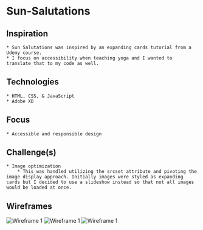 # Sun-Salutations
## Inspiration
    * Sun Salutations was inspired by an expanding cards tutorial from a Udemy course. 
    * I focus on accessibility when teaching yoga and I wanted to translate that to my code as well.

## Technologies
    * HTML, CSS, & JavaScript
    * Adobe XD

## Focus
    * Accessible and responsible design

## Challenge(s)
    * Image optimization
        * This was handled utilizing the srcset attribute and pivoting the image display approach. Initially images were styled as expanding cards but I decided to use a slideshow instead so that not all images would be loaded at once. 

## Wireframes
 ![Wireframe 1](/Images/Screenshot(90).png)
 ![Wireframe 1](/Images/Screenshot(91).png)
 ![Wireframe 1](/Images/Screenshot(92).png)